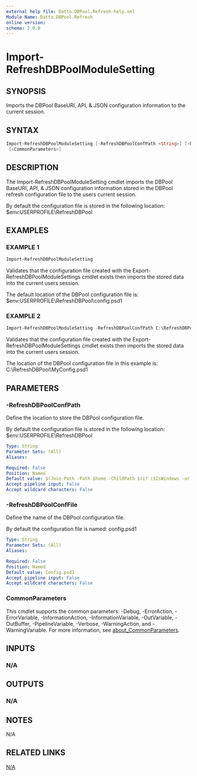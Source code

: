 ```yaml
---
external help file: Datto.DBPool.Refresh-help.xml
Module Name: Datto.DBPool.Refresh
online version:
schema: 2.0.0
---
```


# Import-RefreshDBPoolModuleSetting

## SYNOPSIS

Imports the DBPool BaseURI, API, & JSON configuration information to the current session.

## SYNTAX

```PowerShell
Import-RefreshDBPoolModuleSetting [-RefreshDBPoolConfPath <String>] [-RefreshDBPoolConfFile <String>]
 [<CommonParameters>]
```

## DESCRIPTION

The Import-RefreshDBPoolModuleSetting cmdlet imports the DBPool BaseURI, API, & JSON configuration
information stored in the DBPool refresh configuration file to the users current session.

By default the configuration file is stored in the following location:
    $env:USERPROFILE\RefreshDBPool

## EXAMPLES

### EXAMPLE 1

```PowerShell
Import-RefreshDBPoolModuleSetting
```

Validates that the configuration file created with the Export-RefreshDBPoolModuleSettings cmdlet exists
then imports the stored data into the current users session.

The default location of the DBPool configuration file is:
    $env:USERPROFILE\RefreshDBPool\config.psd1

### EXAMPLE 2

```PowerShell
Import-RefreshDBPoolModuleSetting -RefreshDBPoolConfPath C:\RefreshDBPool -RefreshDBPoolConfFile MyConfig.psd1
```

Validates that the configuration file created with the Export-RefreshDBPoolModuleSettings cmdlet exists
then imports the stored data into the current users session.

The location of the DBPool configuration file in this example is:
    C:\RefreshDBPool\MyConfig.psd1

## PARAMETERS

### -RefreshDBPoolConfPath

Define the location to store the DBPool configuration file.

By default the configuration file is stored in the following location:
    $env:USERPROFILE\RefreshDBPool

```yaml
Type: String
Parameter Sets: (All)
Aliases:

Required: False
Position: Named
Default value: $(Join-Path -Path $home -ChildPath $(if ($IsWindows -or $PSEdition -eq 'Desktop'){"RefreshDBPool"}else{".RefreshDBPool"}) )
Accept pipeline input: False
Accept wildcard characters: False
```

### -RefreshDBPoolConfFile

Define the name of the DBPool configuration file.

By default the configuration file is named:
    config.psd1

```yaml
Type: String
Parameter Sets: (All)
Aliases:

Required: False
Position: Named
Default value: Config.psd1
Accept pipeline input: False
Accept wildcard characters: False
```

### CommonParameters

This cmdlet supports the common parameters: -Debug, -ErrorAction, -ErrorVariable, -InformationAction, -InformationVariable, -OutVariable, -OutBuffer, -PipelineVariable, -Verbose, -WarningAction, and -WarningVariable. For more information, see [about_CommonParameters](http://go.microsoft.com/fwlink/?LinkID=113216).

## INPUTS

### N/A

## OUTPUTS

### N/A

## NOTES

N/A

## RELATED LINKS

[N/A]()
